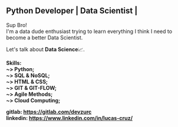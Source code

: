 ## Python Developer | Data Scientist | 
<p>
  Sup Bro!<br>
	I'm a data dude enthusiast trying to learn everything I think I need to become a better Data Scientist.
</p>

<p>
  Let's talk about <b>Data Science</b>📈.
</p>
<p>
  <b>Skills:</br>
    <b>~></b> Python;<br>
    <b>~></b> SQL  & NoSQL;<br>
    <b>~></b> HTML & CSS;<br>
    <b>~></b> GIT  & GIT-FLOW;<br>
    <b>~></b> Agile Methods;<br>
    <b>~></b> Cloud Computing;<br>
</p>


<b>gitlab: https://gitlab.com/devzurc</b><br>
<b>linkedin: https://www.linkedin.com/in/lucas-cruz/</b>

  
